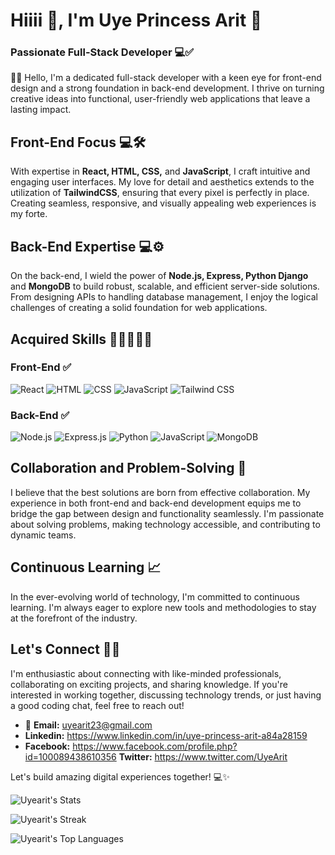 
# Hiiii 🌹, I'm Uye Princess Arit 🔱
### Passionate Full-Stack Developer 💻✅

👨‍💻 Hello, I'm a dedicated full-stack developer with a keen eye for front-end design and a strong foundation in back-end development. I thrive on turning creative ideas into functional, user-friendly web applications that leave a lasting impact.

## Front-End Focus 💻🛠️
With expertise in **React, HTML, CSS,** and **JavaScript**, I craft intuitive and engaging user interfaces. My love for detail and aesthetics extends to the utilization of **TailwindCSS**, ensuring that every pixel is perfectly in place. Creating seamless, responsive, and visually appealing web experiences is my forte.

## Back-End Expertise 💻⚙️
On the back-end, I wield the power of **Node.js, Express, Python Django** and **MongoDB** to build robust, scalable, and efficient server-side solutions. From designing APIs to handling database management, I enjoy the logical challenges of creating a solid foundation for web applications.

## Acquired Skills 💨💨💨💨💨

### Front-End ✅
![React](https://img.shields.io/badge/-React-61DAFB?logo=react&logoColor=white&style=flat)
![HTML](https://img.shields.io/badge/-HTML5-E34F26?logo=html5&logoColor=white&style=flat)
![CSS](https://img.shields.io/badge/-CSS3-1572B6?logo=css3&logoColor=white&style=flat)
![JavaScript](https://img.shields.io/badge/-JavaScript-F7DF1E?logo=javascript&logoColor=black&style=flat)
![Tailwind CSS](https://img.shields.io/badge/-Tailwind_CSS-38B2AC?logo=tailwind-css&logoColor=white&style=flat)

### Back-End ✅
![Node.js](https://img.shields.io/badge/-Node.js-339933?logo=node.js&logoColor=white&style=flat)
![Express.js](https://img.shields.io/badge/-Express.js-000000?logo=express&logoColor=white&style=flat)
![Python](https://img.shields.io/badge/python-3670A0?style=for-the-badge&logo=python&logoColor=ffdd54) 
![JavaScript](https://img.shields.io/badge/-JavaScript-F7DF1E?logo=javascript&logoColor=black&style=flat)
![MongoDB](https://img.shields.io/badge/-MongoDB-47A248?logo=mongodb&logoColor=white&style=flat)

## Collaboration and Problem-Solving 🤝
I believe that the best solutions are born from effective collaboration. My experience in both front-end and back-end development equips me to bridge the gap between design and functionality seamlessly. I'm passionate about solving problems, making technology accessible, and contributing to dynamic teams.

## Continuous Learning 📈
In the ever-evolving world of technology, I'm committed to continuous learning. I'm always eager to explore new tools and methodologies to stay at the forefront of the industry.

## Let's Connect 🌹🌟
I'm enthusiastic about connecting with like-minded professionals, collaborating on exciting projects, and sharing knowledge. If you're interested in working together, discussing technology trends, or just having a good coding chat, feel free to reach out!

- 📧 **Email:** uyearit23@gmail.com
-    **Linkedin:** https://www.linkedin.com/in/uye-princess-arit-a84a28159
-    **Facebook:** https://www.facebook.com/profile.php?id=100089438610356
    **Twitter:** https://www.twitter.com/UyeArit 

Let's build amazing digital experiences together! 💻✨


![Uyearit's Stats](https://github-readme-stats.vercel.app/api?username=Uyearit&theme=vue-dark&show_icons=true&hide_border=true&count_private=true)

![Uyearit's Streak](https://github-readme-streak-stats.herokuapp.com/?user=Uyearit&theme=vue-dark&hide_border=true)

![Uyearit's Top Languages](https://github-readme-stats.vercel.app/api/top-langs/?username=Uyearit&theme=vue-dark&show_icons=true&hide_border=true&layout=compact)
